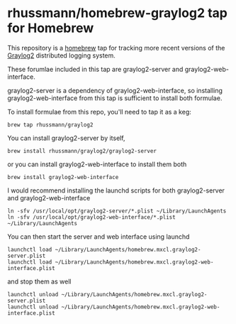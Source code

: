 rhussmann/homebrew-graylog2 tap for Homebrew
============================================

This repository is a [homebrew](http://brew.sh) tap for tracking more recent
versions of the [Graylog2](http://graylog2.org) distributed logging system.

These forumlae included in this tap are graylog2-server and
graylog2-web-interface.

graylog2-server is a dependency of graylog2-web-interface, so installing
graylog2-web-interface from this tap is sufficient to install both formulae.

To install formulae from this repo, you'll need to tap it as a keg:

```
brew tap rhussmann/graylog2
```

You can install graylog2-server by itself,

```
brew install rhussmann/graylog2/graylog2-server
```

or you can install graylog2-web-interface to install them both
```
brew install graylog2-web-interface
```

I would recommend installing the launchd scripts for both graylog2-server
and graylog2-web-interface

```
ln -sfv /usr/local/opt/graylog2-server/*.plist ~/Library/LaunchAgents
ln -sfv /usr/local/opt/graylog2-web-interface/*.plist ~/Library/LaunchAgents
```

You can then start the server and web interface using launchd

```
launchctl load ~/Library/LaunchAgents/homebrew.mxcl.graylog2-server.plist
launchctl load ~/Library/LaunchAgents/homebrew.mxcl.graylog2-web-interface.plist
```

and stop them as well

```
launchctl unload ~/Library/LaunchAgents/homebrew.mxcl.graylog2-server.plist
launchctl unload ~/Library/LaunchAgents/homebrew.mxcl.graylog2-web-interface.plist
```
